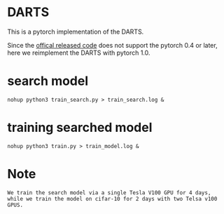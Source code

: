 # DARTS
This is a pytorch implementation of the DARTS.

Since the [offical released code](https://github.com/quark0/darts.git) does not support the pytorch 0.4 or later, here we reimplement the DARTS with pytorch 1.0.

# search model
    nohup python3 train_search.py > train_search.log &

# training searched model
    nohup python3 train.py > train_model.log &

# Note
    We train the search model via a single Tesla V100 GPU for 4 days, while we train the model on cifar-10 for 2 days with two Telsa v100 GPUS.
